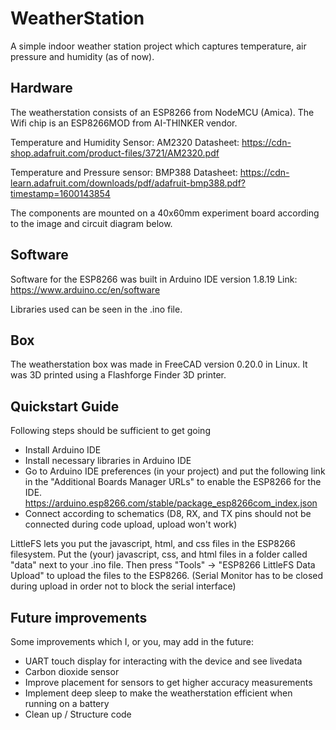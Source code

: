 # WeatherStation
A simple indoor weather station project which captures temperature, air pressure and humidity (as of now).

## Hardware
The weatherstation consists of an ESP8266 from NodeMCU (Amica). The Wifi chip is an ESP8266MOD from AI-THINKER vendor.

Temperature and Humidity Sensor: AM2320
Datasheet: https://cdn-shop.adafruit.com/product-files/3721/AM2320.pdf

Temperature and Pressure sensor: BMP388
Datasheet: https://cdn-learn.adafruit.com/downloads/pdf/adafruit-bmp388.pdf?timestamp=1600143854

The components are mounted on a 40x60mm experiment board according to the image and circuit diagram below.

## Software
Software for the ESP8266 was built in Arduino IDE version 1.8.19
Link: https://www.arduino.cc/en/software

Libraries used can be seen in the .ino file.

## Box
The weatherstation box was made in FreeCAD version 0.20.0 in Linux.
It was 3D printed using a Flashforge Finder 3D printer.

## Quickstart Guide
Following steps should be sufficient to get going
- Install Arduino IDE
- Install necessary libraries in Arduino IDE
-  Go to Arduino IDE preferences (in your project) and put the following link in the "Additional Boards Manager URLs" to enable the ESP8266 for the IDE.
https://arduino.esp8266.com/stable/package_esp8266com_index.json
- Connect according to schematics (D8, RX, and TX pins should not be connected during code upload, upload won't work)

LittleFS lets you put the javascript, html, and css files in the ESP8266 filesystem.
Put the (your) javascript, css, and html files in a folder called "data" next to your .ino file.
Then press "Tools" -> "ESP8266 LittleFS Data Upload" to upload the files to the ESP8266. 
(Serial Monitor has to be closed during upload in order not to block the serial interface)
## Future improvements
Some improvements which I, or you, may add in the future:
- UART touch display for interacting with the device and see livedata
- Carbon dioxide sensor
- Improve placement for sensors to get higher accuracy measurements
- Implement deep sleep to make the weatherstation efficient when running on a battery
- Clean up / Structure code



